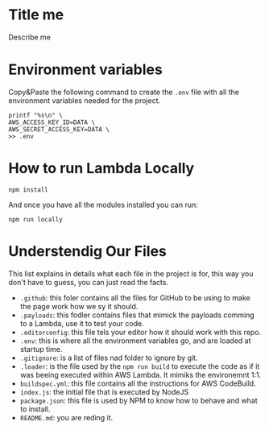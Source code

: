# Title me

Describe me

# Environment variables

Copy&Paste the following command to create the `.env` file with all the environment variables needed for the project.

```
printf "%s\n" \
AWS_ACCESS_KEY_ID=DATA \
AWS_SECRET_ACCESS_KEY=DATA \
>> .env
```

# How to run Lambda Locally

```
npm install
```

And once you have all the modules installed you can run:

```
npm run locally
```

# Understendig Our Files

This list explains in details what each file in the project is for, this way you don't have to guess, you can just read the facts.

- `.github`: this foler contains all the files for GitHub to be using to make the page work how we sy it should.
- `.payloads`: this fodler contains files that mimick the payloads comming to a Lambda, use it to test your code.
- `.editorconfig`: this file tels your editor how it should work with this repo.
- `.env`: this is where all the environment variables go, and are loaded at startup time.
- `.gitignore`: is a list of files nad folder to ignore by git.
- `.loader`: is the file used by the `npm run build` to execute the code as if it was beeing executed within AWS Lambda. It mimiks the environemnt 1:1.
- `buildspec.yml`: this file contains all the instructions for AWS CodeBuild.
- `index.js`: the initial file that is executed by NodeJS
- `package.json`: this file is used by NPM to know how to behave and what to install.
- `README.md`: you are reding it.
